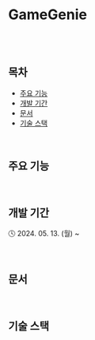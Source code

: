 # GameGenie

<br>
<br>

## 목차

- [주요 기능](#주요-기능)
- [개발 기간](#개발-기간)
- [문서](#문서)
- [기술 스택](#기술-스택)

<br>

## 주요 기능

<br>

## 개발 기간

🕓 2024. 05. 13. (월) ~

<br>

## 문서

<br>

## 기술 스택
